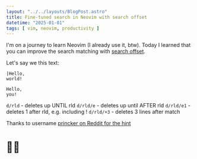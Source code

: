 ```yaml
---
layout: "../../layouts/BlogPost.astro"
title: Fine-tuned search in Neovim with search offset
datetime: "2025-01-01"
tags: [ vim, neovim, productivity ]
---
```


I'm on a journey to learn Neovim (I already use it, btw). Today I learned that you can improve the search matching with [search offset](https://vimhelp.org/pattern.txt.html#search-offset).

Let's say we this text:

```
|Hello,
world!

Hello,
you!
```

`d/rld` - deletes up UNTIL rld
`d/rld/e` - deletes up until AFTER rld
`d/rld/e1` - deletes 1 after rld, e.g. including !
`d/rld/+3` - deletes 3 lines after match

Thanks to username [ princker on Reddit for the hint ](https://www.reddit.com/r/vim/comments/qwnjvh/comment/hl4dh7v/)


# 🦸‍♂️
